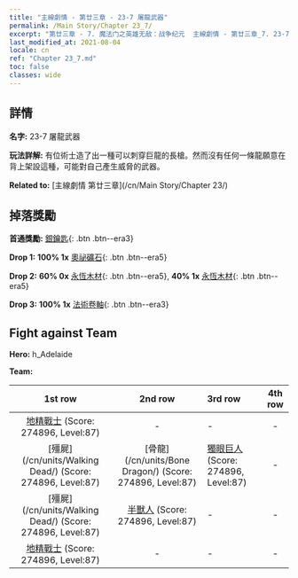 ```yaml
---
title: "主線劇情 - 第廿三章 - 23-7 屠龍武器"
permalink: /Main Story/Chapter 23_7/
excerpt: "第廿三章 - 7. 魔法门之英雄无敌：战争纪元  主線劇情 - 第廿三章_7. 23-7 屠龍武器"
last_modified_at: 2021-08-04
locale: cn
ref: "Chapter 23_7.md"
toc: false
classes: wide
---
```


## 詳情

 **名字:** 23-7 屠龍武器

 **玩法詳解:** 有位術士造了出一種可以刺穿巨龍的長槍。然而沒有任何一條龍願意在背上架設這種，可能對自己產生威脅的武器。

 **Related to:** [主線劇情 第廿三章](/cn/Main Story/Chapter 23/)

## 掉落獎勵

 **首通獎勵:** [銀鑰匙](/cn/Items/con_693/){: .btn .btn--era3}

 **Drop 1:** **100% 1x** [奧祕礦石](/cn/Items/mat_75/){: .btn .btn--era5}

 **Drop 2:** **60% 0x** [永恆木材](/cn/Items/mat_69/){: .btn .btn--era5}, **40% 1x** [永恆木材](/cn/Items/mat_69/){: .btn .btn--era5}

 **Drop 3:** **100% 1x** [法術卷軸](/cn/Items/con_694/){: .btn .btn--era3}


## Fight against Team
 **Hero:** h_Adelaide

 **Team:**


  | 1st row | 2nd row | 3rd row | 4th row |
  |:----:|:----:|:----|:----:|
  | [地精戰士](/cn/units/Goblin/) (Score: 274896, Level:87)  | - | - | - |
  | [殭屍](/cn/units/Walking Dead/) (Score: 274896, Level:87)  | [骨龍](/cn/units/Bone Dragon/) (Score: 274896, Level:87)  | [獨眼巨人](/cn/units/Cyclops/) (Score: 274896, Level:87)  | - |
  | [殭屍](/cn/units/Walking Dead/) (Score: 274896, Level:87)  | [半獸人](/cn/units/Orc/) (Score: 274896, Level:87)  | - | - |
  | [地精戰士](/cn/units/Goblin/) (Score: 274896, Level:87)  | - | - | - |


